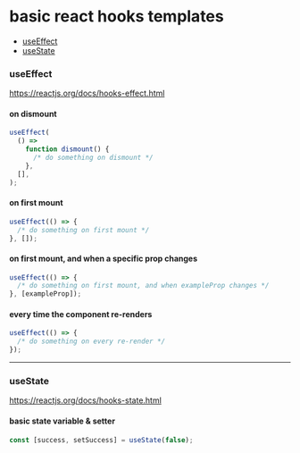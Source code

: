 # basic react hooks templates

* [useEffect](#useeffect)
* [useState](#usestate)

### useEffect

https://reactjs.org/docs/hooks-effect.html

#### on dismount

```js
useEffect(
  () =>
    function dismount() {
      /* do something on dismount */
    },
  [],
);
```

#### on first mount

```js
useEffect(() => {
  /* do something on first mount */
}, []);
```

#### on first mount, and when a specific prop changes

```js
useEffect(() => {
  /* do something on first mount, and when exampleProp changes */
}, [exampleProp]);
```


#### every time the component re-renders

```js
useEffect(() => {
  /* do something on every re-render */
});
```

---

### useState

https://reactjs.org/docs/hooks-state.html

#### basic state variable & setter

```js
const [success, setSuccess] = useState(false);
```
